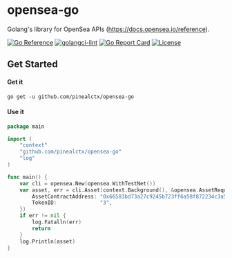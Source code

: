 # opensea-go

Golang's library for OpenSea APIs (https://docs.opensea.io/reference).

[![Go Reference](https://pkg.go.dev/badge/github.com/pinealctx/opensea-go.svg)](https://pkg.go.dev/github.com/pinealctx/opensea-go)
[![golangci-lint](https://github.com/pinealctx/opensea-go/actions/workflows/golangci-lint.yml/badge.svg?branch=main)](https://github.com/pinealctx/opensea-go/actions/workflows/golangci-lint.yml)
[![Go Report Card](https://goreportcard.com/badge/github.com/pinealctx/opensea-go)](https://goreportcard.com/report/github.com/pinealctx/opensea-go)
[![License](https://img.shields.io/badge/License-Apache%202.0-blue.svg)](https://opensource.org/licenses/Apache-2.0)

## Get Started

#### Get it

```shell
go get -u github.com/pinealctx/opensea-go
```

#### Use it

```go
package main

import (
	"context"
	"github.com/pinealctx/opensea-go"
	"log"
)

func main() {
	var cli = opensea.New(opensea.WithTestNet())
	var asset, err = cli.Asset(context.Background(), &opensea.AssetRequest{
		AssetContractAddress: "0x66583bd73a27c9245b723ff6a58f872234c3a50a",
		TokenID:              "3",
	})
	if err != nil {
		log.Fatalln(err)
		return
	}
	log.Println(asset)
}
```